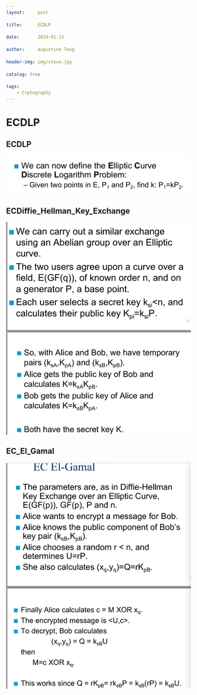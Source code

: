```yaml
---
layout:     post

title:      ECDLP

date:       2019-01-13

author:     Augustine Tong

header-img: img/steve.jpg

catalog: true

tags:
    - Crptography
---
```


# ECDLP


## ECDLP
![ECDLP](/img/crpto/ECDLP.png)

## ECDiffie_Hellman_Key_Exchange
![ECDiffie_Hellman_Key_Exchange](/img/crpto/ECDiffie_Hellman_Key_Exchange.png)


## EC_El_Gamal
![EC_El_Gamal](/img/crpto/EC_El_Gamal.png)
